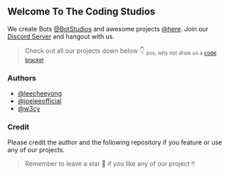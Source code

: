 ## Welcome To The Coding Studios

We create Bots [@BotStudios](https://github.com/botstudios) and awesome projects [@here](#). Join our [Discord Server](https://discord.gg/Ty6nM6y3Ug) and hangout with us.

> Check out all our projects down below 👇
<sub>pss, why not draw us a [code bracket](https://github.com/CodingStudios/Code-Bracket)</sub>

### Authors
- [@leecheeyong](https://github.com/leecheeyong)
- [@joeleeofficial](https://github.com/joeleeofficial)
- [@w3cy](https://github.com/w3cy)

### Credit
Please credit the author and the following repository if you feature or use any of our projects.
> Remember to leave a star 🌟 if you like any of our project !!


